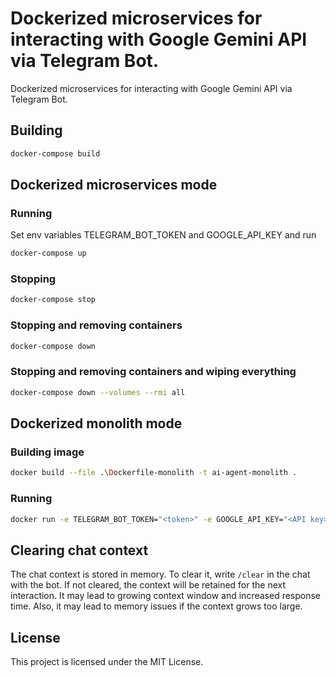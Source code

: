 # Dockerized microservices for interacting with Google Gemini API via Telegram Bot.
Dockerized microservices for interacting with Google Gemini API via Telegram Bot.
## Building
```bash
docker-compose build
```

## Dockerized microservices mode

### Running
Set env variables TELEGRAM_BOT_TOKEN and GOOGLE_API_KEY and run
```bash
docker-compose up
```

### Stopping
```bash
docker-compose stop
```

### Stopping and removing containers
```bash
docker-compose down 
```
### Stopping and removing containers and wiping everything  
```bash
docker-compose down --volumes --rmi all
```

## Dockerized monolith mode
### Building image
```bash
docker build --file .\Dockerfile-monolith -t ai-agent-monolith .
```

### Running
```bash
docker run -e TELEGRAM_BOT_TOKEN="<token>" -e GOOGLE_API_KEY="<API key>" ai-agent-monolith
```

## Clearing chat context
The chat context is stored in memory. To clear it, write `/clear` in the chat with the bot. If not cleared, the context will be retained for the next interaction. It may lead to growing context window and increased response time. Also, it may lead to memory issues if the context grows too large. 

## License

This project is licensed under the MIT License.
